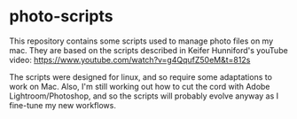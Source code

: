 # photo-scripts

This repository contains some scripts used to manage photo files on my mac. They are based on the scripts described
in Keifer Hunniford's youTube video:
https://www.youtube.com/watch?v=g4QqufZ50eM&t=812s

The scripts were designed for linux, and so require some adaptations to work on Mac. Also, I'm still working out
how to cut the cord with Adobe Lightroom/Photoshop, and so the scripts will probably evolve anyway as I fine-tune
my new workflows.
